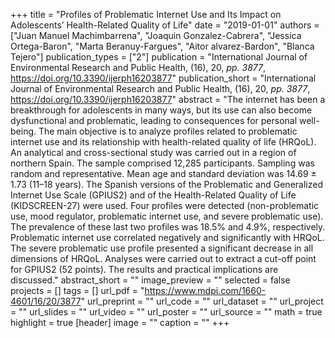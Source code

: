 +++
title = "Profiles of Problematic Internet Use and Its Impact on Adolescents’ Health-Related Quality of Life"
date = "2019-01-01"
authors = ["Juan Manuel Machimbarrena", "Joaquin Gonzalez-Cabrera", "Jessica Ortega-Baron", "Marta Beranuy-Fargues", "Aitor alvarez-Bardon", "Blanca Tejero"]
publication_types = ["2"]
publication = "International Journal of Environmental Research and Public Health, (16), 20, _pp. 3877_, https://doi.org/10.3390/ijerph16203877"
publication_short = "International Journal of Environmental Research and Public Health, (16), 20, _pp. 3877_, https://doi.org/10.3390/ijerph16203877"
abstract = "The internet has been a breakthrough for adolescents in many ways, but its use can also become dysfunctional and problematic, leading to consequences for personal well-being. The main objective is to analyze profiles related to problematic internet use and its relationship with health-related quality of life (HRQoL). An analytical and cross-sectional study was carried out in a region of northern Spain. The sample comprised 12,285 participants. Sampling was random and representative. Mean age and standard deviation was 14.69 ± 1.73 (11–18 years). The Spanish versions of the Problematic and Generalized Internet Use Scale (GPIUS2) and of the Health-Related Quality of Life (KIDSCREEN-27) were used. Four profiles were detected (non-problematic use, mood regulator, problematic internet use, and severe problematic use). The prevalence of these last two profiles was 18.5% and 4.9%, respectively. Problematic internet use correlated negatively and significantly with HRQoL. The severe problematic use profile presented a significant decrease in all dimensions of HRQoL. Analyses were carried out to extract a cut-off point for GPIUS2 (52 points). The results and practical implications are discussed."
abstract_short = ""
image_preview = ""
selected = false
projects = []
tags = []
url_pdf = "https://www.mdpi.com/1660-4601/16/20/3877"
url_preprint = ""
url_code = ""
url_dataset = ""
url_project = ""
url_slides = ""
url_video = ""
url_poster = ""
url_source = ""
math = true
highlight = true
[header]
image = ""
caption = ""
+++
